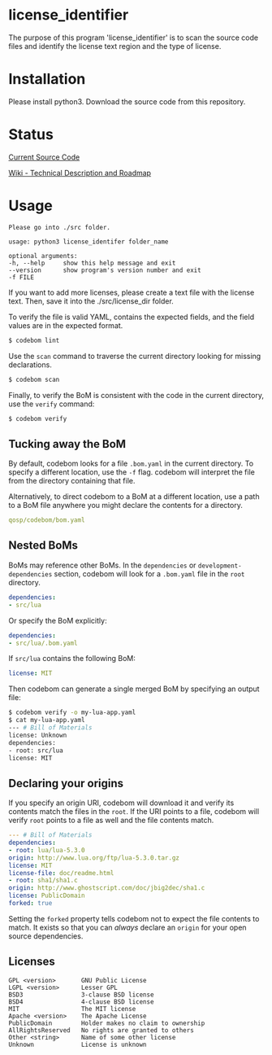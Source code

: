 license_identifier
===

The purpose of this program 'license_identifier' is to scan the source code files and
identify the license text region and the type of license.

Installation
===

Please install python3.  Download the source code from this repository. 

Status
===

[Current Source Code](https://github.qualcomm.com/phshin/license_identifier)

[Wiki - Technical Description and Roadmap](http://qosp-wiki.qualcomm.com/wiki/OS_License_Identification)


Usage
===

```
Please go into ./src folder.

usage: python3 license_identifer folder_name 

optional arguments:
-h, --help     show this help message and exit
--version      show program's version number and exit
-f FILE
```

If you want to add more licenses, please create a text file with the license text.
Then, save it into the ./src/license_dir folder.

To verify the file is valid YAML, contains the expected fields, and
the field values are in the expected format.

```bash
$ codebom lint
```

Use the `scan` command to traverse the current directory looking for missing
declarations.

```bash
$ codebom scan
```

Finally, to verify the BoM is consistent with the code in the current directory,
use the `verify` command:

```bash
$ codebom verify
```


Tucking away the BoM
---

By default, codebom looks for a file `.bom.yaml` in the current directory.
To specify a different location, use the `-f` flag. codebom will interpret
the file from the directory containing that file.

Alternatively, to direct codebom to a BoM at a different location, use
a path to a BoM file anywhere you might declare the contents for a
directory.

```yaml
qosp/codebom/bom.yaml
```

Nested BoMs
---

BoMs may reference other BoMs. In the `dependencies` or
`development-dependencies` section, codebom will look for a `.bom.yaml` file in
the `root` directory.

```yaml
dependencies:
- src/lua
```

Or specify the BoM explicitly:

```yaml
dependencies:
- src/lua/.bom.yaml
```

If `src/lua` contains the following BoM:

```yaml
license: MIT
```

Then codebom can generate a single merged BoM by specifying an output file:

```bash
$ codebom verify -o my-lua-app.yaml
$ cat my-lua-app.yaml
--- # Bill of Materials
license: Unknown
dependencies:
- root: src/lua
license: MIT
```

Declaring your origins
---

If you specify an origin URI, codebom will download it and verify its contents
match the files in the `root`. If the URI points to a file, codebom will
verify `root` points to a file as well and the file contents match.

```yaml
--- # Bill of Materials
dependencies:
- root: lua/lua-5.3.0
origin: http://www.lua.org/ftp/lua-5.3.0.tar.gz
license: MIT
license-file: doc/readme.html
- root: sha1/sha1.c
origin: http://www.ghostscript.com/doc/jbig2dec/sha1.c
license: PublicDomain
forked: true
```

Setting the `forked` property tells codebom not to expect the file contents
to match. It exists so that you can *always* declare an `origin` for your open
source dependencies.


Licenses
---

```
GPL <version>       GNU Public License
LGPL <version>      Lesser GPL
BSD3                3-clause BSD license
BSD4                4-clause BSD license
MIT                 The MIT license
Apache <version>    The Apache License
PublicDomain        Holder makes no claim to ownership
AllRightsReserved   No rights are granted to others
Other <string>      Name of some other license
Unknown             License is unknown
```
